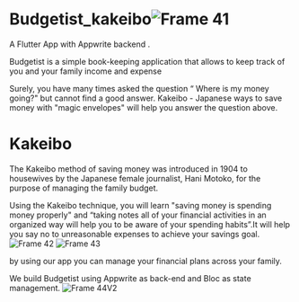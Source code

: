 # Budgetist_kakeibo![Frame 41](https://user-images.githubusercontent.com/63588969/123927312-59d91a00-d9aa-11eb-9cb7-2fe65d01ea06.png)


A Flutter App with Appwrite backend .
 
Budgetist is a simple book-keeping application that allows to keep track of you and your family income and expense

Surely, you have many times asked the question “ Where is my money going?" but cannot find a good answer. Kakeibo - Japanese ways to save money with "magic envelopes" will help you answer the question above.
# Kakeibo
The Kakeibo method of saving money was introduced in 1904 to housewives by the Japanese female journalist, Hani Motoko, for the purpose of managing the family budget.

Using the Kakeibo technique, you will learn "saving money is spending money properly" and “taking notes all of your financial activities in an organized way will help you to be aware of your spending habits”.It will help you say no to unreasonable expenses to achieve your savings goal.
![Frame 42](https://user-images.githubusercontent.com/86050759/123934419-e1c22280-d9b0-11eb-877d-cddfdbe176bb.png)
![Frame 43](https://user-images.githubusercontent.com/86050759/123934425-e38be600-d9b0-11eb-8aa5-b36ff8422028.png)


by using our app you can manage your financial plans across your family.

We build Budgetist using Appwrite as back-end and Bloc as state management.
![Frame 44V2](https://user-images.githubusercontent.com/63588969/123933014-9b1ff880-d9af-11eb-96fa-706d94d8372c.png)

